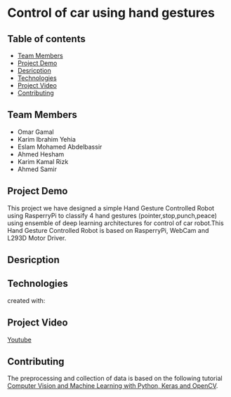 # Control of car using hand gestures

## Table of contents
- [Team Members](#team-members)
- [Project Demo](#project-demo)
- [Desricption](#description)
- [Technologies](#technologies)
- [Project Video](#project-video)
- [Contributing](#contributing)






## Team Members
- Omar Gamal
- Karim Ibrahim Yehia
- Eslam Mohamed Abdelbassir
- Ahmed Hesham
- Karim Kamal Rizk
- Ahmed Samir



## Project Demo
This project we have designed a simple Hand Gesture Controlled Robot using RasperryPi to classify 4 hand gestures (pointer,stop,punch,peace) using ensemble of deep learning architectures for control of car robot.This Hand Gesture Controlled Robot is based on RasperryPi, WebCam and L293D Motor Driver. 


## Desricption




## Technologies
created with:



## Project Video
[Youtube]()





## Contributing
The preprocessing and collection of data is based on the following tutorial [ Computer Vision and Machine Learning with Python, Keras and OpenCV](https://github.com/jrobchin/Computer-Vision-Basics-with-Python-Keras-and-OpenCV/).


